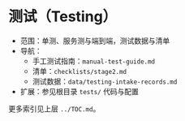 # 测试（Testing）

- 范围：单测、服务测与端到端，测试数据与清单
- 导航：
  - 手工测试指南：`manual-test-guide.md`
  - 清单：`checklists/stage2.md`
  - 测试数据：`data/testing-intake-records.md`
- 扩展：参见根目录 `tests/` 代码与配置

更多索引见上层 `../TOC.md`。

